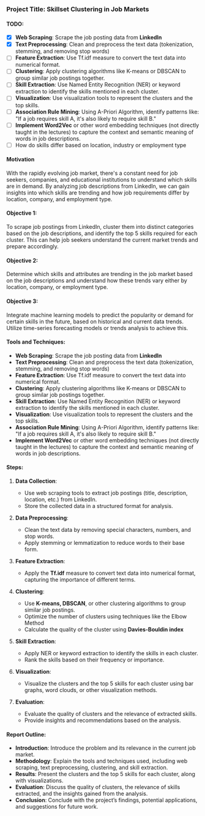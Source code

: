 ### Project Title: Skillset Clustering in Job Markets
#### TODO:


- [x] **Web Scraping**: Scrape the job posting data from **LinkedIn**
- [x] **Text Preprocessing**: Clean and preprocess the text data (tokenization, stemming, and removing stop words)
- [ ] **Feature Extraction**: Use Tf.idf measure to convert the text data into numerical format.
- [ ] **Clustering**: Apply clustering algorithms like K-means or DBSCAN to group similar job postings together.
- [ ] **Skill Extraction**: Use Named Entity Recognition (NER) or keyword extraction to identify the skills mentioned in each cluster.
- [ ] **Visualization**: Use visualization tools to represent the clusters and the top skills.
- [ ] **Association Rule Mining**: Using A-Priori Algorithm, identify patterns like: "If a job requires skill A, it's also likely to require skill B."
- [ ] **Implement Word2Vec** or other word embedding techniques (not directly taught in the lectures) to capture the context and semantic meaning of words in job descriptions.
- [ ] How do skills differ based on location, industry or employment type

#### Motivation
With the rapidly evolving job market, there's a constant need for job seekers, companies, and educational institutions to understand which skills are in demand. By analyzing job descriptions from LinkedIn, we can gain insights into which skills are trending and how job requirements differ by location, company, and employment type. 

#### Objective 1:

To scrape job postings from LinkedIn, cluster them into distinct categories based on the job descriptions, and identify the top 5 skills required for each cluster. This can help job seekers understand the current market trends and prepare accordingly.

#### Objective 2:

Determine which skills and attributes are trending in the job market based on the job descriptions and understand how these trends vary either by location, company, or employment type.

#### Objective 3:
Integrate machine learning models to predict the popularity or demand for certain skills in the future, based on historical and current data trends. Utilize time-series forecasting models or trends analysis to achieve this.

#### Tools and Techniques:

- **Web Scraping**: Scrape the job posting data from **LinkedIn**
- **Text Preprocessing**: Clean and preprocess the text data (tokenization, stemming, and removing stop words)
- **Feature Extraction**: Use Tf.idf measure to convert the text data into numerical format.
- **Clustering**: Apply clustering algorithms like K-means or DBSCAN to group similar job postings together.
- **Skill Extraction**: Use Named Entity Recognition (NER) or keyword extraction to identify the skills mentioned in each cluster.
- **Visualization**: Use visualization tools to represent the clusters and the top skills.
- **Association Rule Mining**: Using A-Priori Algorithm, identify patterns like: "If a job requires skill A, it's also likely to require skill B."
- **Implement Word2Vec** or other word embedding techniques (not directly taught in the lectures) to capture the context and semantic meaning of words in job descriptions.

#### Steps:

1. **Data Collection**:

   - Use web scraping tools to extract job postings (title, description, location, etc.) from LinkedIn.
   - Store the collected data in a structured format for analysis.

2. **Data Preprocessing**:

   - Clean the text data by removing special characters, numbers, and stop words.
   - Apply stemming or lemmatization to reduce words to their base form.

3. **Feature Extraction**:

   - Apply the **Tf.idf** measure to convert text data into numerical format, capturing the importance of different terms.

4. **Clustering**:

   - Use **K-means, DBSCAN**, or other clustering algorithms to group similar job postings.
   - Optimize the number of clusters using techniques like the Elbow Method
   - Calculate the quality of the cluster using **Davies-Bouldin index**

5. **Skill Extraction**:

   - Apply NER or keyword extraction to identify the skills in each cluster.
   - Rank the skills based on their frequency or importance.

6. **Visualization**:

   - Visualize the clusters and the top 5 skills for each cluster using bar graphs, word clouds, or other visualization methods.

7. **Evaluation**:
   - Evaluate the quality of clusters and the relevance of extracted skills.
   - Provide insights and recommendations based on the analysis.

#### Report Outline:

- **Introduction**: Introduce the problem and its relevance in the current job market.
- **Methodology**: Explain the tools and techniques used, including web scraping, text preprocessing, clustering, and skill extraction.
- **Results**: Present the clusters and the top 5 skills for each cluster, along with visualizations.
- **Evaluation**: Discuss the quality of clusters, the relevance of skills extracted, and the insights gained from the analysis.
- **Conclusion**: Conclude with the project’s findings, potential applications, and suggestions for future work.

